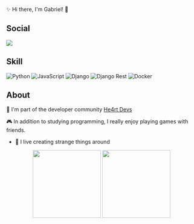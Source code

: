 ✨ Hi there, I'm Gabriel! 👋

## Social
  <a target='_blank' href="linkedin.com/in/londarks/">
        <img src="https://img.shields.io/badge/LinkedIn-0077B5?style=for-the-badge&logo=linkedin&logoColor=white">
    </a>

## Skill
![Python](https://img.shields.io/badge/python-%23323330.svg?style=for-the-badge&logo=python&logoColor=%23F7DF1E)
![JavaScript](https://img.shields.io/badge/javascript-%23323330.svg?style=for-the-badge&logo=javascript&logoColor=%23F7DF1E)
![Django](https://img.shields.io/badge/Django-339933?style=for-the-badge&logo=django&logoColor=white)
![Django Rest](https://img.shields.io/badge/django%20rest-ff1709?style=for-the-badge&logo=django&logoColor=white)
![Docker](https://img.shields.io/badge/Docker-2CA5E0?style=for-the-badge&logo=docker&logoColor=white)


## About

💜 I'm part of the developer community [He4rt Devs](https://heartdevs.com/)

🎮 In addition to studying programming, I really enjoy playing games with friends.

- 🔭 I live creating strange things around

<div align="center">
  <img height="180em" src="https://github-readme-stats.vercel.app/api?username=londarks&theme=aura&show_icons=true"/>
  <img height="180em" src="https://github-readme-stats.vercel.app/api/top-langs/?username=londarks&layout=compact&langs_count=8&theme=aura"/>
</div>
